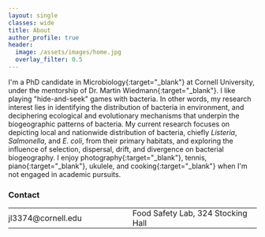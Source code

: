 ```yaml
---
layout: single
classes: wide
title: About
author_profile: true
header:
  image: /assets/images/home.jpg
  overlay_filter: 0.5
---
```


I'm a PhD candidate in [Microbiology](https://micro.cornell.edu){:target="_blank"} at Cornell University, under the mentorship of [Dr. Martin Wiedmann](https://foodsafety.foodscience.cornell.edu){:target="_blank"}. I like playing "hide-and-seek" games with bacteria. In other words, my research interest lies in identifying the distribution of bacteria in environment, and deciphering ecological and evolutionary mechanisms that underpin the biogeographic patterns of bacteria. My current research focuses on depicting local and nationwide distribution of bacteria, chiefly _Listeria_, _Salmonella_, and _E. coli_, from their primary habitats, and exploring the influence of selection, dispersal, drift, and divergence on bacterial biogeography. I enjoy [photography](https://500px.com/cccelialiao){:target="_blank"}, tennis, [piano](https://list.youku.com/albumlist/show/id_51847948.html?spm=a2h0j.11185381.bpmodule-playpage-righttitle.5~H2~A){:target="_blank"}, ukulele, and [cooking](https://photos.app.goo.gl/9taqK59gWNfDu55JA){:target="_blank"} when I'm not engaged in academic pursuits.

### Contact

<table style="width:100%">
<tr>
	<td width="50%"><a  href="mailto:jl3374@cornell.edu" title="Email me"><i class="fa fa-fw fa-envelope"></i> jl3374@cornell.edu</a></td>
	<td width="50%"><a href="https://www.google.com/maps/place/Stocking+Hall+-+Department+of+Food+Science,+Ithaca,+NY+14850/@42.4471104,-76.4710982,17z/data=!4m2!3m1!1s0x89d081f635ffd94d:0x20c8f93819d59c15" title="Show on map" target="_blank"><i class="fa fa-fw fa-map-marker"></i> Food Safety Lab, 324 Stocking Hall</a></td>
</tr>
</table>

<style type="text/css">
  table, td {
    border: 0px solid black;
  }
  td {
    padding: 0px;
  }
	a {
		text-decoration: none;
	}
</style>
